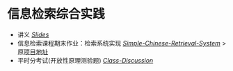 # 信息检索综合实践

- 讲义 *[Slides](Slides/)*
- 信息检索课程期末作业：检索系统实现 *[Simple-Chinese-Retrieval-System](Simple-Chinese-Retrieval-System/)*  > 原[项目地址](https://github.com/HolgerZhang/Simple-Chinese-Retrieval-System)
- 平时分考试(开放性原理测验题) *[Class-Discussion](Class-Discussion/)* 

